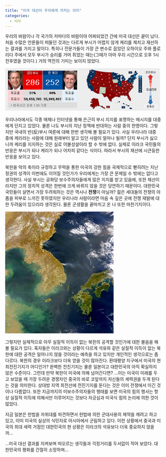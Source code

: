```yaml
---
title: "미국 대선이 우리에게 끼치는 의미"
categories:
  - 시사
---
```


우리의 바람이나 각 국가의 저마다의 바람이야 어찌되었건 간에 미국 대선은 끝이 났다. 처음 수많은 언론들이 떠들던 것과는 다르게 부시가 어렵지 않게 케리를 제치고 재선하는 결과를 가지고 말이다. 특히나 전문가들이 가장 큰 변수로 꼽았던 오하이오 주와 플로리다 주에서 모두 부시가 승리를 거머 쥐었는 때는(그때가 아마 우리 시간으로 오후 1시 전후였을 것이다.) 거의 역전의 기미는 보이지 않았다.  

![](/assets/images/posts/2004/11/fk200000000048.png)

우리나라에서도 각종 매체나 인터넷을 통해 은근히 부시 지지를 표명하는 메시지를 대중에게 던지고 있었다. 물론 나도 부시의 지난 정책에 반대하는 사람 중의 한명이다. 그렇지만 국내의 반(反)부시 여론에 대해 한번 생각해 볼 필요가 있다. 사실 우리나라 대중 중에 케리라는 사람에 대해 원래부터 알고 있던 사람이 얼마나 될까? 단지 부시가 싫으니까 케리를 지지하는 것은 실로 어불성설이라 할 수 밖에 없다. 실제로 이라크 국민들의 반응은 부시가 되나 케리가 되나 어차피 같다는 식이다. 따라서 부시의 재선에 시큰둥한 반응을 보이고 있다.  
  
북한을 악의 축이라 규정하고 무력을 통한 미국의 강한 힘을 국제적으로 뻗히려는 지난 정권의 성격이 이번에도 이어질 것인가가 우리에게는 가장 큰 문제일 수 밖에는 없다고 생각한다. 사실 부시는 공화당 보수주의자들에게 많은 지지를 받고 있음에, 또한 재선이라지만 그의 정치적 성격은 한번에 크게 바뀌지 않을 것은 당연하기 때문이다. 대한민국 국민들이 살면서 가장 두려워하는 것은 역시나 **전쟁**이 아닐까? 젊은 세대들의 전쟁의 아픔을 피부로 느끼진 못하였지만 우리나라 사람이라면 마음 속 깊은 곳에 전쟁 재발에 대한 두려움이 있으리라 생각된다. 물론 군생활을 끝마치고 온 나 또한 마찬기지이다.  
  
![](/assets/images/posts/2004/11/fk200000000049.jpg)

그렇지만 실제적으로 아무 실질적 이득이 없는 북한의 공격할 것인가에 대한 물음을 해 볼 필요가 있다. 혹자들은 이라크와는 상황이 다르게 석유와 같은 실질적 이득이 없는 북한에 대한 공격은 일어나지 않을 것이라는 예측을 하고 있지만 개인적인 생각으로는 좀 다르다. 북한의 경우 이라크보다 더욱 얻을 것이 많아진다. 환태평양 지구에서 미국의 현 최전진기지가 어디인가? 완벽한 전진기지는 물론 일본이고 대한민국의 아직 확실하지 않은 수준이다. 그런데 만약 북한이 미국에 의해 넘어간다면? ...이는 미국이 미래를 두고 보았을 때 가장 두려운 경쟁자인 중국의 바로 코앞까지 자신들의 세력권을 두게 된다는 것을 의미한다. 상대방 지역 최전선에 전진기지를 둔다는 것은 이미 전쟁에서 이긴 것이나 다름없다. 또한 지금까지의 미보수주의자들의 행태를 보면 미국의 힘의 행사는 항상 실질적 이득에 의해서만 이루어지는 것보다 자긍심과 미국식 힘의 논리에 의한 것이 많았다.  
  
지금 일본은 헌법을 자위대를 파견하면서 헌법에 의한 군대사용의 제약을 깨려고 하고 있고, 이미 미국의 실상의 식민지로 아시아에서 군림하고 있다. 이런 상황에서 중국과 미국의 최대 세력 거점인 대한민국의 현 상황은 이라크의 석유보다 더욱 중요하지 않을까...  
  
...미국 대선 결과를 지켜보며 떠오르는 생각들과 걱정거리를 두서없이 적어 보았다. 대한민국의 평화를 간절히 소망하며...
